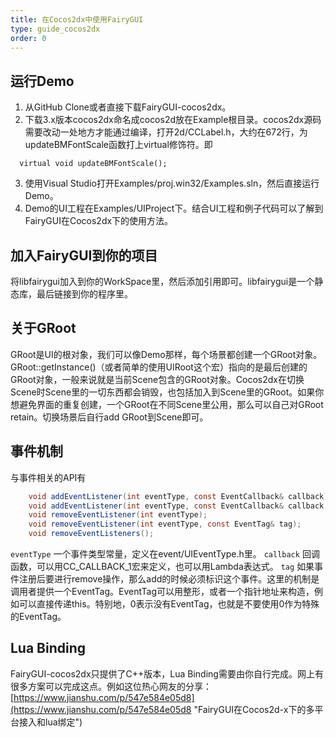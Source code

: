 ```yaml
---
title: 在Cocos2dx中使用FairyGUI
type: guide_cocos2dx
order: 0
---
```


## 运行Demo

1. 从GitHub Clone或者直接下载FairyGUI-cocos2dx。
2. 下载3.x版本cocos2dx命名成cocos2d放在Example根目录。cocos2dx源码需要改动一处地方才能通过编译，打开2d/CCLabel.h，大约在672行，为updateBMFontScale函数打上virtual修饰符。即

  ```
    virtual void updateBMFontScale();
  ```

3. 使用Visual Studio打开Examples/proj.win32/Examples.sln，然后直接运行Demo。
4. Demo的UI工程在Examples/UIProject下。结合UI工程和例子代码可以了解到FairyGUI在Cocos2dx下的使用方法。

## 加入FairyGUI到你的项目

将libfairygui加入到你的WorkSpace里，然后添加引用即可。libfairygui是一个静态库，最后链接到你的程序里。

## 关于GRoot

GRoot是UI的根对象，我们可以像Demo那样，每个场景都创建一个GRoot对象。GRoot::getInstance()（或者简单的使用UIRoot这个宏）指向的是最后创建的GRoot对象，一般来说就是当前Scene包含的GRoot对象。Cocos2dx在切换Scene时Scene里的一切东西都会销毁，也包括加入到Scene里的GRoot。如果你想避免界面的重复创建，一个GRoot在不同Scene里公用，那么可以自己对GRoot retain。切换场景后自行add GRoot到Scene即可。

## 事件机制

与事件相关的API有

```csharp
    void addEventListener(int eventType, const EventCallback& callback);
    void addEventListener(int eventType, const EventCallback& callback, const EventTag& tag);
    void removeEventListener(int eventType);
    void removeEventListener(int eventType, const EventTag& tag);
    void removeEventListeners();
```

`eventType` 一个事件类型常量，定义在event/UIEventType.h里。
`callback` 回调函数，可以用CC_CALLBACK_1宏来定义，也可以用Lambda表达式。
`tag` 如果事件注册后要进行remove操作，那么add的时候必须标识这个事件。这里的机制是调用者提供一个EventTag。EventTag可以用整形，或者一个指针地址来构造，例如可以直接传递this。特别地，0表示没有EventTag，也就是不要使用0作为特殊的EventTag。

## Lua Binding
FairyGUI-cocos2dx只提供了C++版本，Lua Binding需要由你自行完成。网上有很多方案可以完成这点。例如这位热心网友的分享：[https://www.jianshu.com/p/547e584e05d8](https://www.jianshu.com/p/547e584e05d8 "FairyGUI在Cocos2d-x下的多平台接入和lua绑定")
